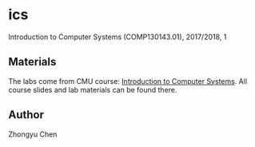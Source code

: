 # ics
Introduction to Computer Systems (COMP130143.01), 2017/2018, 1

## Materials
The labs come from CMU course: [Introduction to Computer Systems](http://www.cs.cmu.edu/afs/cs/academic/class/15213-f17/www/index.html). All course slides and lab materials can be found there.

## Author
Zhongyu Chen
